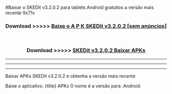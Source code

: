 #Baixar o SKEDit v3.2.0.2  para tablets Android gratuitos a versão mais recente 9x71v


<div align="center">
<h3>Download >>>>> <a href="https://pt-web.web.app/?pt= SKEDit v3.2.0.2">Baixe o A P K SKEDit v3.2.0.2 [sem anúncios]</a></h3><br>

<h3>Download >>>>> <a href="https://pt-web.web.app/?pt= SKEDit v3.2.0.2">SKEDit v3.2.0.2 Baixar APKs</a></h3>
</div>

----------------------------------------------------------

----------------------------------------------------------

----------------------------------------------------------

Baixar APKs SKEDit v3.2.0.2 e obtenha a versão mais recente

Baixe o aplicativo. {title} APKs O nome é a versão para .Android.


